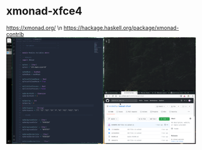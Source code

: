 # xmonad-xfce4
https://xmonad.org/ \n
https://hackage.haskell.org/package/xmonad-contrib
![image](https://github.com/ArchAlfa/xmonad-xfce4/blob/master/screenshots/xfce4-xmonad.png?raw=true)
